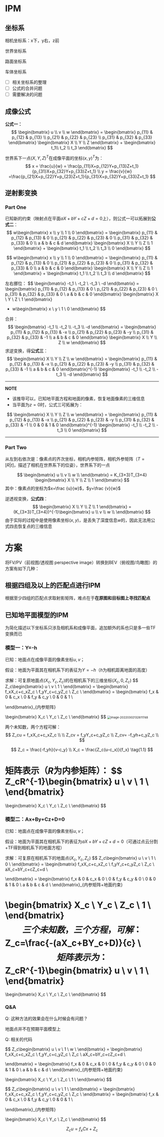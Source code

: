 # IPM

## 坐标系

相机坐标系：x下，y右，z前

世界坐标系

路面坐标系

车体坐标系



- [ ] 相关坐标系的整理
- [ ] 公式的合并问题
- [ ] 需要解决的问题

## 成像公式

**公式一：**
$$
\begin{bmatrix}
u \\
v \\
w 
\end{bmatrix}  = \begin{bmatrix}
p_{11} & p_{12} & p_{13} \\
p_{21} & p_{22} & p_{23} \\
p_{31} & p_{32} & p_{33} 
\end{bmatrix} \begin{bmatrix}
X \\
Y \\
Z 
\end{bmatrix} + \begin{bmatrix}
t_1\\
t_2 \\
t_3 
\end{bmatrix}
$$


世界系下一点$(X,Y,Z)^T$在成像平面的坐标$(x,y)^T$为：
$$
x = \frac{u}{w} = \frac{p_{11}X+p_{12}Y+p_{13}Z+t_1}{p_{31}X+p_{32}Y+p_{33}Z+t_1} \\
y = \frac{v}{w} =\frac{p_{21}X+p_{22}Y+p_{23}Z+t_1}{p_{31}X+p_{32}Y+p_{33}Z+t_1}
$$

## 逆射影变换

### Part One

已知新的约束（映射点在平面$aX+bY+cZ+d=0$上），则公式一可以拓展到**公式二**：
$$
w\begin{bmatrix}
x \\
y \\
1 \\
0
\end{bmatrix}  = \begin{bmatrix}
p_{11} & p_{12} & p_{13} & 0 \\
p_{21} & p_{22} & p_{23} & 0 \\
p_{31} & p_{32} & p_{33} & 0 \\
a & b & c & d 
\end{bmatrix}
\begin{bmatrix}
X \\
Y \\
Z \\
1
\end{bmatrix}
+
\begin{bmatrix}
t_1 \\
t_2 \\
t_3 \\
0
\end{bmatrix}
$$

$$
w\begin{bmatrix}
x \\
y \\
1 \\
0
\end{bmatrix}  = \begin{bmatrix}
p_{11} & p_{12} & p_{13} & 0 \\
p_{21} & p_{22} & p_{23} & 0 \\
p_{31} & p_{32} & p_{33} & 0 \\
a & b & c & 0 
\end{bmatrix}
\begin{bmatrix}
X \\
Y \\
Z \\
1
\end{bmatrix}
+
\begin{bmatrix}
t_1 \\
t_2 \\
t_3 \\
d
\end{bmatrix}
$$

左右挪位：
$$
\begin{bmatrix}
-t_1 \\
-t_2 \\
-t_3 \\
-d
\end{bmatrix}
= \begin{bmatrix}
p_{11} & p_{12} & p_{13} & 0 \\
p_{21} & p_{22} & p_{23} & 0 \\
p_{31} & p_{32} & p_{33} & 0 \\
a & b & c & 0 
\end{bmatrix}
\begin{bmatrix}
X \\
Y \\
Z \\
1
\end{bmatrix}
- w\begin{bmatrix}
x \\
y \\
1 \\
0
\end{bmatrix}
$$

合并：
$$
\begin{bmatrix}
-t_1 \\
-t_2 \\
-t_3 \\
-d
\end{bmatrix}
= \begin{bmatrix}
p_{11} & p_{12} & p_{13} & -x \\
p_{21} & p_{22} & p_{23} & -y \\
p_{31} & p_{32} & p_{33} & -1 \\
a & b & c & 0 
\end{bmatrix}
\begin{bmatrix}
X \\
Y \\
Z \\
w
\end{bmatrix}
$$
求逆变换，得**公式三**：
$$
\begin{bmatrix}
X \\
Y \\
Z \\
w
\end{bmatrix}
= \begin{bmatrix}
p_{11} & p_{12} & p_{13} & -x \\
p_{21} & p_{22} & p_{23} & -y \\
p_{31} & p_{32} & p_{33} & -1 \\
a & b & c & 0 
\end{bmatrix}^{-1}
\begin{bmatrix}
-t_1 \\
-t_2 \\
-t_3 \\
-d
\end{bmatrix}
$$

---

**NOTE**

- 该推导可以，已知地平面方程和地面的像素，恢复地面像素的三维信息
- 当平面为$z=0$时，公式三可拓展为：

$$
\begin{bmatrix}
X \\
Y \\
Z \\
w
\end{bmatrix}
= \begin{bmatrix}
p_{11} & p_{12} & p_{13} & -x \\
p_{21} & p_{22} & p_{23} & -y \\
p_{31} & p_{32} & p_{33} & -1 \\
0 & 0 & 1 & 0 
\end{bmatrix}^{-1}
\begin{bmatrix}
-t_1 \\
-t_2 \\
-t_3 \\
0
\end{bmatrix}
$$

---

### Part Two

从左到右依次是：像素点的齐次坐标，相机内参矩阵，相机外参矩阵（$T=[R|t]$，描述了相机在世界系下的位姿），世界系下的一点

$$
\begin{bmatrix}
u \\
v \\
w \\
\end{bmatrix}
= K_{3×3}T_{3×4}
\begin{bmatrix}
X \\
Y \\
Z \\
1
\end{bmatrix}
$$
其中：像素点的坐标为$x=\frac {u}{w}$，$y=\frac {v}{w}$

逆透视变换，**公式四**：
$$
\begin{bmatrix}
X \\
Y \\
Z \\
1
\end{bmatrix}
= (K_{3×3}T_{3×4})^{-1}\begin{bmatrix}
u \\
v \\
w \\
\end{bmatrix}
$$
由于实际的过程中是使用像素坐标$(x,y)$，是丢失了深度信息$w$的，因此无法用公式四去恢复点的三维信息



# 方案

将FV/PV（前视图/透视图 perspective image）转换到BEV（俯视图/鸟瞰图）的方案有如下几种：

## 根据四组及以上的匹配点进行IPM

根据至少四组的匹配点求取射影矩阵，难点在于**在原图和目标图上寻找匹配点**

## 已知地平面模型的IPM

为简化描述以下坐标系只涉及相机系和成像平面，追加额外的系也只是多一些TF变换而已

### 模型一：Y=-h

已知：地面点在成像平面的像素坐标$u,v$；

假设：地面为平面其在相机系下的表征为$Y=-h$（$h$为相机距离地面的高度）

求解：可复原地面点$(X_c,Y_c,Z_c)$的在相机系下的三维坐标$(X_c,0,Z_c)$
$$
Z_c\begin{bmatrix}
u \\
v \\
1 \\
\end{bmatrix}
= \begin{bmatrix}
f_xX_c+c_xZ_c \\
f_yY_c+c_yZ_c \\
Z_c \\
\end{bmatrix}
= \begin{bmatrix}
f_x & 0 & c_x \\
0 & f_y & c_y \\
0 & 0 & 1 \\

\end{bmatrix}_{内参矩阵}

\begin{bmatrix}
X_c \\
Y_c \\
Z_c \\
\end{bmatrix}
$$
<img src="https://natsu-akatsuki.oss-cn-guangzhou.aliyuncs.com/img/image-20220302132611748.png" alt="image-20220302132611748" style="zoom:67%;" />

两个未知数，两个方程可解：
$$
Z_cu = f_xX_c+c_xZ_c \\
\\
Z_cv = f_yY_c+c_yZ_c \\ 
Z_cv= -f_yh+c_yZ_c \\
$$

$$
Z_c = \frac{-f_yh}{v-c_y} \\
X_c = \frac{Z_c(u-c_x)}{f_x} \tag{1.1}
$$

矩阵表示（$R$为内参矩阵）：
$$
Z_cR^{-1}\begin{bmatrix}
u \\
v \\
1 \\
\end{bmatrix}
= 
\begin{bmatrix}
X_c \\
Y_c \\
Z_c \\
\end{bmatrix}
$$


### 模型二：Ax+By+Cz+D=0

已知：地面点在成像平面的像素坐标$u,v$；

假设：地面为平面其在相机系下的表征为$aX+bY+cZ+d=0$（可通过点云分割+TF得到相机系下的地面方程）

求解：可复原在相机系下的地面点$(X_c,Y_c,Z_c)$
$$
Z_c\begin{bmatrix}
u \\
v \\
1 \\
0 \\
\end{bmatrix}
= \begin{bmatrix}
f_xX_c+c_xZ_c \\
f_yY_c+c_yZ_c \\
Z_c \\
aX_c+bY_c+cZ_c+d \\

\end{bmatrix}
= \begin{bmatrix}
f_x & 0 & c_x & 0 \\
0 & f_y & c_y & 0 \\
0 & 0 & 1 & 0 \\
a & b & c & d \\
\end{bmatrix}_{内参矩阵+地面约束}

\begin{bmatrix}
X_c \\
Y_c \\
Z_c \\
1 \\
\end{bmatrix}
$$
三个未知数，三个方程，可解：
$$
Z_c=\frac{-(aX_c+BY_c+D)}{c} \\
$$
矩阵表示为：
$$
Z_cR^{-1}\begin{bmatrix}
u \\
v \\
1 \\
\end{bmatrix}
= 
\begin{bmatrix}
X_c \\
Y_c \\
Z_c \\
\end{bmatrix}
$$

### Q&A

Q: 这种方法的效果会在什么时候会有问题？

地面点并不在预期平面模型上

Q: 相关的代码








$$
Z_c\begin{bmatrix}
u \\
v \\
1 \\
w \\
\end{bmatrix}
= \begin{bmatrix}
f_xX_c+c_xZ_c \\
f_yY_c+c_yZ_c \\
Z_c \\
aX_c+bY_c+cZ_c+d \\

\end{bmatrix}
= \begin{bmatrix}
f_x & 0 & c_x & 0 \\
0 & f_y & c_y & 0 \\
0 & 0 & 1 & 0 \\
a & b & c & d \\
\end{bmatrix}_{内参矩阵+地面约束}

\begin{bmatrix}
X_c \\
Y_c \\
Z_c \\
1 \\
\end{bmatrix}
$$



$$
Z_c\begin{bmatrix}
u \\
v \\
1 \\
\end{bmatrix}
= \begin{bmatrix}
f_xX_c+c_xZ_c \\
f_yY_c+c_yZ_c \\
Z_c \\
\end{bmatrix}
= \begin{bmatrix}
f_x & 0 & c_x \\
0 & f_y & c_y \\
0 & 0 & 1 \\

\end{bmatrix}_{内参矩阵}

\begin{bmatrix}
X_c \\
Y_c \\
Z_c \\
\end{bmatrix}
$$

$$
Z_cu = f_xCx+Z_c
$$

